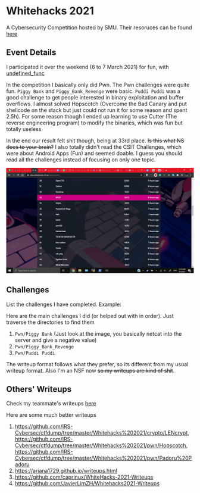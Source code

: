 # Whitehacks 2021

A Cybersecurity Competition hosted by SMU. Their resoruces can be found [here](https://linktr.ee/whitehacks2021)

## Event Details

I participated it over the weekend (6 to 7 March 2021) for fun, with [undefined_func](https://github.com/undefined-func/whitehacks-2021-writeups)

In the competition I basically only did Pwn. The Pwn challenges were quite fun. `Piggy Bank` and `Piggy_Bank_Revenge` were basic. `Puddi Puddi` was a good challenge to get people interested in binary exploitation and buffer overflows. I almost solved Hopscotch (Overcome the Bad Canary and put shellcode on the stack but just could not run it for some reason and spent 2.5h). For some reason though I ended up learning to use Cutter (The reverse engineering program) to modify the binaries, which was fun but totally useless

In the end our result felt shit though, being at 33rd place. ~~Is this what NS does to your brain?~~ I also totally didn't read the CSIT Challenges, which were about Android Apps (Fun) and seemed doable. I guess you should read all the challenges instead of focusing on only one topic.

![Scoreboard](Scoreboard/main.png)

## Challenges

List the challenges I have completed. Example:

Here are the main challenges I did (or helped out with in order). Just traverse the directories to find them
1. `Pwn/Piggy Bank` (Just look at the image, you basically netcat into the server and give a negative value)
2. `Pwn/Piggy_Bank_Revenge`
3. `Pwn/Puddi Puddi`

The writeup format follows what they prefer, so its different from my usual writeup format. Also I'm an NSF now ~~so my writeups are kind of shit~~.

## Others' Writeups

Check my teammate's writeups [here](https://github.com/undefined-func/whitehacks-2021-writeups)

Here are some much better writeups
1. https://github.com/IRS-Cybersec/ctfdump/tree/master/Whitehacks%202021/crypto/LENcrypt, https://github.com/IRS-Cybersec/ctfdump/tree/master/Whitehacks%202021/pwn/Hopscotch, https://github.com/IRS-Cybersec/ctfdump/tree/master/Whitehacks%202021/pwn/Padoru%20Padoru
2. https://ariana1729.github.io/writeups.html
3. https://github.com/caprinux/WhiteHacks-2021-Writeups
4. https://github.com/JavierLimZH/Whitehacks2021-Writeups
